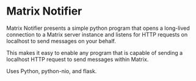 
# Matrix Notifier

Matrix Notifier presents a simple python program that opens a long-lived connection to a Matrix server instance and listens for HTTP requests on localhost to send messages on your behalf.

This makes it easy to enable any program that is capable of sending a localhost HTTP request to send messages within Matrix.

Uses Python, python-nio, and flask.
